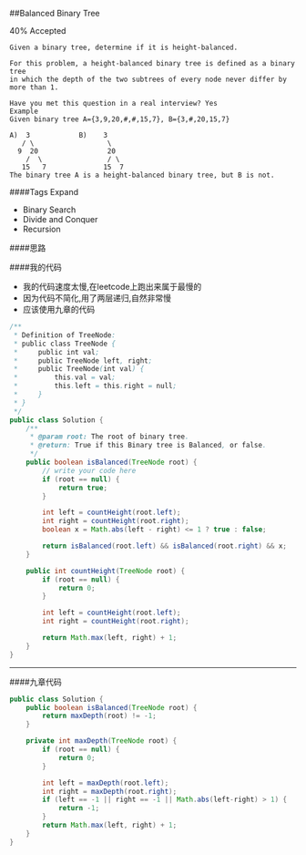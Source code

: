 ##Balanced Binary Tree

40% Accepted

	Given a binary tree, determine if it is height-balanced.

	For this problem, a height-balanced binary tree is defined as a binary tree
    in which the depth of the two subtrees of every node never differ by more than 1.

	Have you met this question in a real interview? Yes
	Example
	Given binary tree A={3,9,20,#,#,15,7}, B={3,#,20,15,7}

	A)  3            B)    3
	   / \                  \
	  9  20                 20
	    /  \                / \
	   15   7              15  7
	The binary tree A is a height-balanced binary tree, but B is not.

####Tags Expand
- Binary Search
- Divide and Conquer
- Recursion

####思路


####我的代码
- 我的代码速度太慢,在leetcode上跑出来属于最慢的
- 因为代码不简化,用了两层递归,自然非常慢
- 应该使用九章的代码

```java
/**
 * Definition of TreeNode:
 * public class TreeNode {
 *     public int val;
 *     public TreeNode left, right;
 *     public TreeNode(int val) {
 *         this.val = val;
 *         this.left = this.right = null;
 *     }
 * }
 */
public class Solution {
    /**
     * @param root: The root of binary tree.
     * @return: True if this Binary tree is Balanced, or false.
     */
    public boolean isBalanced(TreeNode root) {
        // write your code here
        if (root == null) {
            return true;
        }

        int left = countHeight(root.left);
        int right = countHeight(root.right);
        boolean x = Math.abs(left - right) <= 1 ? true : false;

        return isBalanced(root.left) && isBalanced(root.right) && x;
    }

    public int countHeight(TreeNode root) {
        if (root == null) {
            return 0;
        }

        int left = countHeight(root.left);
        int right = countHeight(root.right);

        return Math.max(left, right) + 1;
    }
}
```

----

####九章代码
```java
public class Solution {
    public boolean isBalanced(TreeNode root) {
        return maxDepth(root) != -1;
    }

    private int maxDepth(TreeNode root) {
        if (root == null) {
            return 0;
        }

        int left = maxDepth(root.left);
        int right = maxDepth(root.right);
        if (left == -1 || right == -1 || Math.abs(left-right) > 1) {
            return -1;
        }
        return Math.max(left, right) + 1;
    }
}
```

